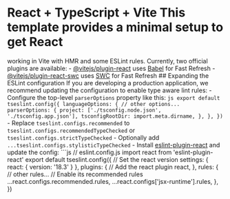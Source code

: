 # React + TypeScript + Vite This template provides a minimal setup to get React
working in Vite with HMR and some ESLint rules. Currently, two official plugins
are available: -
[@vitejs/plugin-react](https://github.com/vitejs/vite-plugin-react/blob/main/packages/plugin-react/README.md)
uses [Babel](https://babeljs.io/) for Fast Refresh -
[@vitejs/plugin-react-swc](https://github.com/vitejs/vite-plugin-react-swc) uses
[SWC](https://swc.rs/) for Fast Refresh ## Expanding the ESLint configuration If
you are developing a production application, we recommend updating the
configuration to enable type aware lint rules: - Configure the top-level
`parserOptions` property like this: ```js export default tseslint.config({
languageOptions: { // other options... parserOptions: { project:
['./tsconfig.node.json', './tsconfig.app.json'], tsconfigRootDir:
import.meta.dirname, }, }, }) ``` - Replace `tseslint.configs.recommended` to
`tseslint.configs.recommendedTypeChecked` or
`tseslint.configs.strictTypeChecked` - Optionally add
`...tseslint.configs.stylisticTypeChecked` - Install
[eslint-plugin-react](https://github.com/jsx-eslint/eslint-plugin-react) and
update the config: ```js // eslint.config.js import react from
'eslint-plugin-react' export default tseslint.config({ // Set the react version
settings: { react: { version: '18.3' } }, plugins: { // Add the react plugin
react, }, rules: { // other rules... // Enable its recommended rules
...react.configs.recommended.rules, ...react.configs['jsx-runtime'].rules, }, })
```
